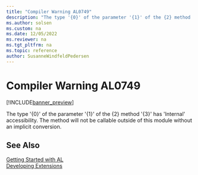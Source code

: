 ```yaml
---
title: "Compiler Warning AL0749"
description: "The type '{0}' of the parameter '{1}' of the {2} method '{3}' has 'Internal' accessibility."
ms.author: solsen
ms.custom: na
ms.date: 12/05/2022
ms.reviewer: na
ms.tgt_pltfrm: na
ms.topic: reference
author: SusanneWindfeldPedersen
---
```

[//]: # (START>DO_NOT_EDIT)
[//]: # (IMPORTANT:Do not edit any of the content between here and the END>DO_NOT_EDIT.)
[//]: # (Any modifications should be made in the .xml files in the ModernDev repo.)
# Compiler Warning AL0749

[!INCLUDE[banner_preview](../includes/banner_preview.md)]

The type '{0}' of the parameter '{1}' of the {2} method '{3}' has 'Internal' accessibility. The method will not be callable outside of this module without an implicit conversion.

[//]: # (IMPORTANT: END>DO_NOT_EDIT)
## See Also  
[Getting Started with AL](../devenv-get-started.md)  
[Developing Extensions](../devenv-dev-overview.md)  